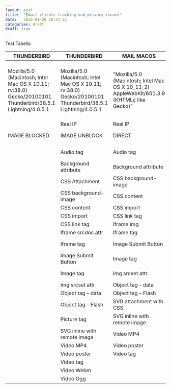 ```yaml
---
layout: post
title:  "Email clients tracking and privacy issues"
date:   2016-01-20 20:57:21
categories: draft
draft: true
---
```


Test Tabella

| THUNDERBIRD                                                                                                | THUNDERBIRD                                                                                                | MAIL MACOS                                                                                | GOOGLE DESKTOP                                                                             | GOOGLE ANDROID                                                                            | OUTLOOK.COM   | OUTLOOK.COM                                                                                                                 | YAHOO.com     | YAHOO.Com                                                                                                                    | LIBERO                                                                                                                      | LIBERO APP                                                                                                                                                    | TISCALI       | TISCALI                                                                                                                     | VIRGILIO                                                                                                                    | ARUBA (OLD)                                                                                                                 | ARUBA (NEW)                                                                                                                 | ALICE                                                                                                                       | 
|------------------------------------------------------------------------------------------------------------|------------------------------------------------------------------------------------------------------------|-------------------------------------------------------------------------------------------|--------------------------------------------------------------------------------------------|-------------------------------------------------------------------------------------------|---------------|-----------------------------------------------------------------------------------------------------------------------------|---------------|------------------------------------------------------------------------------------------------------------------------------|-----------------------------------------------------------------------------------------------------------------------------|---------------------------------------------------------------------------------------------------------------------------------------------------------------|---------------|-----------------------------------------------------------------------------------------------------------------------------|-----------------------------------------------------------------------------------------------------------------------------|-----------------------------------------------------------------------------------------------------------------------------|-----------------------------------------------------------------------------------------------------------------------------|-----------------------------------------------------------------------------------------------------------------------------| 
| Mozilla/5.0 (Macintosh; Intel Mac OS X 10.11; rv:38.0) Gecko/20100101 Thunderbird/38.5.1 Lightning/4.0.5.1 | Mozilla/5.0 (Macintosh; Intel Mac OS X 10.11; rv:38.0) Gecko/20100101 Thunderbird/38.5.1 Lightning/4.0.5.1 | "Mozilla/5.0 (Macintosh; Intel Mac OS X 10_11_2) AppleWebKit/601.3.9 (KHTMLç like Gecko)" |  Mozilla/5.0 (Windows NT 5.1; rv:11.0) Gecko Firefox/11.0 (via ggpht.com GoogleImageProxy) | Mozilla/5.0 (Windows NT 5.1; rv:11.0) Gecko Firefox/11.0 (via ggpht.com GoogleImageProxy) |               | "Mozilla/5.0 (Macintosh; Intel Mac OS X 10_11_2) AppleWebKit/537.36 (KHTMLç like Gecko) Chrome/47.0.2526.106 Safari/537.36" |               | " Mozilla/5.0 (Macintosh; Intel Mac OS X 10_11_2) AppleWebKit/537.36 (KHTMLç like Gecko) Chrome/47.0.2526.106 Safari/537.36" | "Mozilla/5.0 (Macintosh; Intel Mac OS X 10_11_2) AppleWebKit/537.36 (KHTMLç like Gecko) Chrome/47.0.2526.106 Safari/537.36" | "Mozilla/5.0 (X11; Linux x86_64) AppleWebKit/537.36 (KHTMLç like Gecko) Chrome/32.0.1700.2 Safari/537.36 // mobmail android 1.1.2.12222 it.italiaonline.mail" |               | "Mozilla/5.0 (Macintosh; Intel Mac OS X 10_11_2) AppleWebKit/537.36 (KHTMLç like Gecko) Chrome/47.0.2526.106 Safari/537.36" | "Mozilla/5.0 (Macintosh; Intel Mac OS X 10_11_2) AppleWebKit/537.36 (KHTMLç like Gecko) Chrome/47.0.2526.106 Safari/537.36" | "Mozilla/5.0 (Macintosh; Intel Mac OS X 10_11_2) AppleWebKit/537.36 (KHTMLç like Gecko) Chrome/47.0.2526.106 Safari/537.36" | "Mozilla/5.0 (Macintosh; Intel Mac OS X 10_11_2) AppleWebKit/537.36 (KHTMLç like Gecko) Chrome/47.0.2526.106 Safari/537.36" | "Mozilla/5.0 (Macintosh; Intel Mac OS X 10_11_2) AppleWebKit/537.36 (KHTMLç like Gecko) Chrome/47.0.2526.106 Safari/537.36" | 
|                                                                                                            | Real IP                                                                                                    | Real IP                                                                                   | Proxy IP                                                                                   | Proxy IP                                                                                  |               | Real IP                                                                                                                     |               | Real IP                                                                                                                      | Real IP                                                                                                                     | Real IP / Proxy IP                                                                                                                                            |               | Real IP                                                                                                                     | Real IP                                                                                                                     | Real IP                                                                                                                     | Real IP                                                                                                                     | Real IP                                                                                                                     | 
| IMAGE BLOCKED                                                                                              | IMAGE UNBLOCK                                                                                              | DIRECT                                                                                    | DIRECT                                                                                     | DIRECT                                                                                    | IMAGE BLOCKED | IMAGE UNBLOCK                                                                                                               | IMAGE BLOCKED | IMAGE UNBLOCK                                                                                                                | DIRECT                                                                                                                      | DIRECT                                                                                                                                                        | IMAGE BLOCKED | IMAGE UNBLOCK                                                                                                               | DIRECT                                                                                                                      | DIRECT                                                                                                                      | DIRECT                                                                                                                      | DIRECT                                                                                                                      | 
|                                                                                                            |                                                                                                            |                                                                                           |                                                                                            |                                                                                           |               |                                                                                                                             |               |                                                                                                                              |                                                                                                                             |                                                                                                                                                               |               |                                                                                                                             |                                                                                                                             |                                                                                                                             |                                                                                                                             |                                                                                                                             | 
|                                                                                                            | Audio tag                                                                                                  | Audio tag                                                                                 | CSS background-image                                                                       | CSS background-image                                                                      |               | Audio tag                                                                                                                   |               | CSS background-image                                                                                                         | Applet tag                                                                                                                  | CSS background-image                                                                                                                                          |               | Background attribute                                                                                                        | Audio tag                                                                                                                   | Audio tag                                                                                                                   | Audio tag                                                                                                                   | CSS background-image                                                                                                        | 
|                                                                                                            | Background attribute                                                                                       | Background attribute                                                                      | Image Submit Button                                                                        | Image Submit Button                                                                       |               | Image Submit Button                                                                                                         |               | Image Submit Button                                                                                                          | Audio tag                                                                                                                   | CSS content                                                                                                                                                   |               | CSS background-image                                                                                                        | CSS background-image                                                                                                        | CSS background-image                                                                                                        | CSS background-image                                                                                                        | CSS content                                                                                                                 | 
|                                                                                                            | CSS Attachment                                                                                             | CSS background-image                                                                      | Image tag                                                                                  | Image tag                                                                                 |               | Image tag                                                                                                                   |               | Image tag                                                                                                                    | CSS background-image                                                                                                        | Image Submit Button                                                                                                                                           |               | CSS content                                                                                                                 | CSS content                                                                                                                 | CSS content                                                                                                                 | CSS content                                                                                                                 | Image tag                                                                                                                   | 
|                                                                                                            | CSS background-image                                                                                       | CSS content                                                                               |                                                                                            |                                                                                           |               | SVG inline with remote image                                                                                                |               |                                                                                                                              | CSS content                                                                                                                 | Image tag                                                                                                                                                     |               | Image tag                                                                                                                   | Image Submit Button                                                                                                         | CSS link tag                                                                                                                | CSS link tag                                                                                                                |                                                                                                                             | 
|                                                                                                            | CSS content                                                                                                | CSS import                                                                                |                                                                                            |                                                                                           |               | Video MP4                                                                                                                   |               |                                                                                                                              | Image Submit Button                                                                                                         | Img srcset attr                                                                                                                                               |               |                                                                                                                             | Image tag                                                                                                                   | Image Submit Button                                                                                                         | Image Submit Button                                                                                                         |                                                                                                                             | 
|                                                                                                            | CSS import                                                                                                 | CSS link tag                                                                              |                                                                                            |                                                                                           |               | Video Ogg                                                                                                                   |               |                                                                                                                              | Image tag                                                                                                                   |                                                                                                                                                               |               |                                                                                                                             | Link Prefetch                                                                                                               | Image tag                                                                                                                   | Image tag                                                                                                                   |                                                                                                                             | 
|                                                                                                            | CSS link tag                                                                                               | Iframe img                                                                                |                                                                                            |                                                                                           |               | Video poster                                                                                                                |               |                                                                                                                              | Link Prefetch                                                                                                               |                                                                                                                                                               |               |                                                                                                                             | Picture tag                                                                                                                 | Img srcset attr                                                                                                             | Img srcset attr                                                                                                             |                                                                                                                             | 
|                                                                                                            | Iframe srcdoc attr                                                                                         | Iframe tag                                                                                |                                                                                            |                                                                                           |               | Video tag                                                                                                                   |               |                                                                                                                              | Picture tag                                                                                                                 |                                                                                                                                                               |               |                                                                                                                             | Script inside script                                                                                                        | Link Prefetch                                                                                                               | Link Prefetch                                                                                                               |                                                                                                                             | 
|                                                                                                            | Iframe tag                                                                                                 | Image Submit Button                                                                       |                                                                                            |                                                                                           |               | Video Webm                                                                                                                  |               |                                                                                                                              | Script inside script                                                                                                        |                                                                                                                                                               |               |                                                                                                                             | SVG inline with remote image                                                                                                | Meta refresh                                                                                                                | Picture tag                                                                                                                 |                                                                                                                             | 
|                                                                                                            | Image Submit Button                                                                                        | Image tag                                                                                 |                                                                                            |                                                                                           |               |                                                                                                                             |               |                                                                                                                              | SVG inline with remote image                                                                                                |                                                                                                                                                               |               |                                                                                                                             | Video MP4                                                                                                                   | Picture tag                                                                                                                 | SVG inline with remote image                                                                                                |                                                                                                                             | 
|                                                                                                            | Image tag                                                                                                  | Img srcset attr                                                                           |                                                                                            |                                                                                           |               |                                                                                                                             |               |                                                                                                                              | Video MP4                                                                                                                   |                                                                                                                                                               |               |                                                                                                                             | Video Ogg                                                                                                                   | SVG inline with remote image                                                                                                | Video MP4                                                                                                                   |                                                                                                                             | 
|                                                                                                            | Img srcset attr                                                                                            | Object tag – data                                                                         |                                                                                            |                                                                                           |               |                                                                                                                             |               |                                                                                                                              | Video Ogg                                                                                                                   |                                                                                                                                                               |               |                                                                                                                             | Video poster                                                                                                                | Video MP4                                                                                                                   | Video Ogg                                                                                                                   |                                                                                                                             | 
|                                                                                                            | Object tag – data                                                                                          | Object tag – Flash                                                                        |                                                                                            |                                                                                           |               |                                                                                                                             |               |                                                                                                                              | Video poster                                                                                                                |                                                                                                                                                               |               |                                                                                                                             | Video tag                                                                                                                   | Video Ogg                                                                                                                   | Video poster                                                                                                                |                                                                                                                             | 
|                                                                                                            | Object tag – Flash                                                                                         | SVG attachment with CSS                                                                   |                                                                                            |                                                                                           |               |                                                                                                                             |               |                                                                                                                              | Video tag                                                                                                                   |                                                                                                                                                               |               |                                                                                                                             | Video Webm                                                                                                                  | Video poster                                                                                                                | Video tag                                                                                                                   |                                                                                                                             | 
|                                                                                                            | Picture tag                                                                                                | SVG inline with remote image                                                              |                                                                                            |                                                                                           |               |                                                                                                                             |               |                                                                                                                              | Video Webm                                                                                                                  |                                                                                                                                                               |               |                                                                                                                             |                                                                                                                             | Video tag                                                                                                                   | Video Webm                                                                                                                  |                                                                                                                             | 
|                                                                                                            | SVG inline with remote image                                                                               | Video MP4                                                                                 |                                                                                            |                                                                                           |               |                                                                                                                             |               |                                                                                                                              |                                                                                                                             |                                                                                                                                                               |               |                                                                                                                             |                                                                                                                             | Video Webm                                                                                                                  |                                                                                                                             |                                                                                                                             | 
|                                                                                                            | Video MP4                                                                                                  | Video poster                                                                              |                                                                                            |                                                                                           |               |                                                                                                                             |               |                                                                                                                              |                                                                                                                             |                                                                                                                                                               |               |                                                                                                                             |                                                                                                                             |                                                                                                                             |                                                                                                                             |                                                                                                                             | 
|                                                                                                            | Video poster                                                                                               | Video tag                                                                                 |                                                                                            |                                                                                           |               |                                                                                                                             |               |                                                                                                                              |                                                                                                                             |                                                                                                                                                               |               |                                                                                                                             |                                                                                                                             |                                                                                                                             |                                                                                                                             |                                                                                                                             | 
|                                                                                                            | Video tag                                                                                                  |                                                                                           |                                                                                            |                                                                                           |               |                                                                                                                             |               |                                                                                                                              |                                                                                                                             |                                                                                                                                                               |               |                                                                                                                             |                                                                                                                             |                                                                                                                             |                                                                                                                             |                                                                                                                             | 
|                                                                                                            | Video Webm                                                                                                 |                                                                                           |                                                                                            |                                                                                           |               |                                                                                                                             |               |                                                                                                                              |                                                                                                                             |                                                                                                                                                               |               |                                                                                                                             |                                                                                                                             |                                                                                                                             |                                                                                                                             |                                                                                                                             | 
|                                                                                                            | Video Ogg                                                                                                  |                                                                                           |                                                                                            |                                                                                           |               |                                                                                                                             |               |                                                                                                                              |                                                                                                                             |                                                                                                                                                               |               |                                                                                                                             |                                                                                                                             |                                                                                                                             |                                                                                                                             |                                                                                                                             | 
